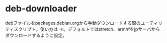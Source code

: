 # deb-downloader

debファイルをpackages.debian.orgから手動ダウンロードする際のユーティリティスクリプト。使い方は `-h`。デフォルトではstretch、armhfをjpサーバからダウンロードするように設定。